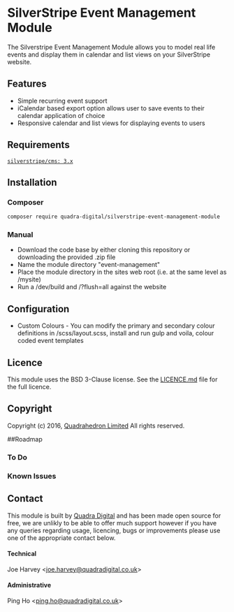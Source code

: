 # SilverStripe Event Management Module

The Silverstripe Event Management Module allows you to model real life events and display them in calendar and list views on your SilverStripe website.

## Features
* Simple recurring event support
* iCalendar based export option allows user to save events to their calendar application of choice
* Responsive calendar and list views for displaying events to users

## Requirements
[`silverstripe/cms: 3.x`](https://github.com/silverstripe/silverstripe-cms/tree/3)

## Installation
### Composer
```bash
composer require quadra-digital/silverstripe-event-management-module
```
### Manual
* Download the code base by either cloning this repository or downloading the provided .zip file
* Name the module directory "event-management"
* Place the module directory in the sites web root (i.e. at the same level as /mysite)
* Run a /dev/build and /?flush=all against the website

## Configuration
* Custom Colours - You can modify the primary and secondary colour definitions in /scss/layout.scss, install and run gulp and voila, colour coded event templates

## Licence
This module uses the BSD 3-Clause license. See the [LICENCE.md](/LICENCE.md) file for the full licence.

## Copyright
Copyright (c) 2016, [Quadrahedron Limited](https://www.quadradigital.co.uk)
All rights reserved.

##Roadmap
### To Do

### Known Issues

## Contact
This module is built by [Quadra Digital](https://www.quadradigital.co.uk) and has been made open source for free, we are unlikly to be able to offer much support however if you have any queries regarding usage, licencing, bugs or improvements please use one of the appropriate contact below.
#### Technical
Joe Harvey <[joe.harvey@quadradigital.co.uk](mailto:joe.harvey@quadradigital.co.uk)>
#### Administrative
Ping Ho <[ping.ho@quadradigital.co.uk](mailto:ping.ho@quadradigital.co.uk)>
